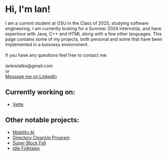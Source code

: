 <h1>Hi, I'm Ian! <br/></h1>
I am a current student at OSU in the Class of 2025, studying software engineering.
I am currently looking for a Summer 2024 internship, and have experince with Java, C++ and HTML along with a few other languages.
This page contains some of my projects, both personal and some that have been implemented in a buisness enviornment.
  <br>
  <br>
If you have any questions feel free to contact me:
  <br>
  <br>
iankwiatko@gmail.com
  <br>
or
  <br>
<a href="https://www.linkedin.com/in/iankwaitko">Message me on LinkedIn</a>

<h2>Currently working on:</h2>

- [Vette](https://github.com/iankwiatko/Vette)

<h2>Other notable projects:</h2>

- [Mobility.AI](https://github.com/iankwiatko/Human-Recognition-Software)
- [Directory CleanUp Program](https://github.com/iankwiatko/Clean-Up-Tool)
- [Super Block Fall](https://github.com/iankwiatko/Super-Block-Fall)
- [Idle Folktales](https://github.com/iankwiatko/Idle-Folktales)
